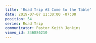 ```yaml
---
title: 'Road Trip #3 Come to the Table'
date: 2019-07-07 11:30:00 -07:00
position: 54
series: Road Trip
communicator: Pastor Keith Jenkins
vimeo_id: 346886210
---
```


